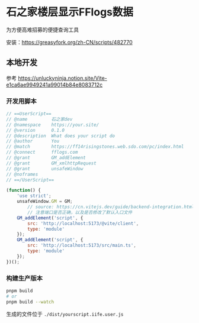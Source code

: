 # 石之家楼层显示FFlogs数据
为方便高难招募的便捷查询工具

安装：https://greasyfork.org/zh-CN/scripts/482770

## 本地开发
参考 https://unluckyninja.notion.site/Vite-e1ca6ae9949241a99014b84e8083712c

### 开发用脚本
```js
// ==UserScript==
// @name         石之家dev
// @namespace    https://your.site/
// @version      0.1.0
// @description  What does your script do
// @author       You
// @match        https://ff14risingstones.web.sdo.com/pc/index.html
// @connect      fflogs.com
// @grant        GM_addElement
// @grant        GM_xmlhttpRequest
// @grant        unsafeWindow
// @noframes
// ==/UserScript==

(function() {
    'use strict';
    unsafeWindow.GM = GM;
		// source: https://cn.vitejs.dev/guide/backend-integration.html
		// 注意端口是否正确，以及是否修改了默认入口文件
    GM_addElement('script', {
        src: 'http://localhost:5173/@vite/client',
        type: 'module'
    });
    GM_addElement('script', {
        src: 'http://localhost:5173/src/main.ts',
        type: 'module'
    });
})();
```

### 构建生产版本

```bash
pnpm build 
# or
pnpm build --watch
```
生成的文件位于 `./dist/yourscript.iife.user.js`